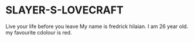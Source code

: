 # SLAYER-S-LOVECRAFT
Live your life before you leave
My name is fredrick hilaian. 
I am 26 year old.
my favourite cdolour is red.
